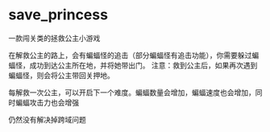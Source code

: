# save_princess

一款闯关类的拯救公主小游戏

在解救公主的路上，会有蝙蝠怪的追击（部分蝙蝠怪有追击功能），你需要躲过蝙蝠怪，成功到达公主所在地，并将她带出门。
注意：救到公主后，如果再次遇到蝙蝠怪，则会将公主带回关押地。

每解救一次公主，可以开启下一个难度。蝙蝠数量会增加，蝙蝠速度也会增加，同时蝙蝠攻击力也会增强

仍然没有解决掉跨域问题
